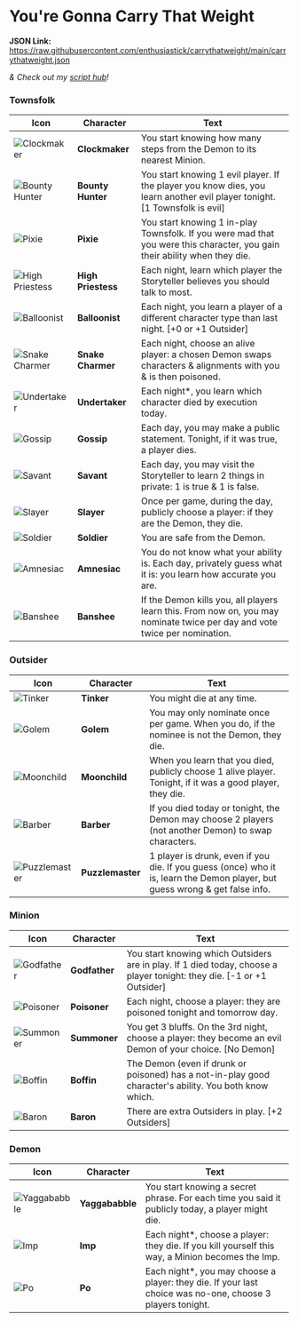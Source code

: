 # You're Gonna Carry That Weight

**JSON Link:** https://raw.githubusercontent.com/enthusiastick/carrythatweight/main/carrythatweight.json

*& Check out my [script hub](https://botc.eben.games/ "Blood on the Clocktower scripts by eben")!*

### Townsfolk

Icon | Character | Text
--- | --- | ---
![Clockmaker](https://wiki.bloodontheclocktower.com/images/3/3d/Icon_clockmaker.png) | **Clockmaker** | You start knowing how many steps from the Demon to its nearest Minion.
![Bounty Hunter](https://wiki.bloodontheclocktower.com/images/5/5b/Icon_bountyhunter.png) | **Bounty Hunter** | You start knowing 1 evil player. If the player you know dies, you learn another evil player tonight. [1 Townsfolk is evil]
![Pixie](https://wiki.bloodontheclocktower.com/images/d/d5/Icon_pixie.png) | **Pixie** | You start knowing 1 in-play Townsfolk. If you were mad that you were this character, you gain their ability when they die.
![High Priestess](https://wiki.bloodontheclocktower.com/images/6/63/Icon_highpriestess.png) | **High Priestess** | Each night, learn which player the Storyteller believes you should talk to most.
![Balloonist](https://wiki.bloodontheclocktower.com/images/c/cb/Icon_balloonist.png) | **Balloonist** | Each night, you learn a player of a different character type than last night. [+0 or +1 Outsider]
![Snake Charmer](https://wiki.bloodontheclocktower.com/images/0/08/Icon_snakecharmer.png) | **Snake Charmer** | Each night, choose an alive player: a chosen Demon swaps characters & alignments with you & is then poisoned.
![Undertaker](https://wiki.bloodontheclocktower.com/images/0/05/Icon_undertaker.png) | **Undertaker** | Each night\*, you learn which character died by execution today.
![Gossip](https://wiki.bloodontheclocktower.com/images/c/c7/Icon_gossip.png) | **Gossip** | Each day, you may make a public statement. Tonight, if it was true, a player dies.
![Savant](https://wiki.bloodontheclocktower.com/images/d/d5/Icon_savant.png) | **Savant** | Each day, you may visit the Storyteller to learn 2 things in private: 1 is true & 1 is false.
![Slayer](https://wiki.bloodontheclocktower.com/images/d/d3/Icon_slayer.png) | **Slayer** | Once per game, during the day, publicly choose a player: if they are the Demon, they die.
![Soldier](https://wiki.bloodontheclocktower.com/images/c/c3/Icon_soldier.png) | **Soldier** | You are safe from the Demon.
![Amnesiac](https://wiki.bloodontheclocktower.com/images/2/26/Icon_amnesiac.png) | **Amnesiac** | You do not know what your ability is. Each day, privately guess what it is: you learn how accurate you are.
![Banshee](https://wiki.bloodontheclocktower.com/images/6/63/Icon_banshee.png) | **Banshee** | If the Demon kills you, all players learn this. From now on, you may nominate twice per day and vote twice per nomination.

### Outsider

Icon | Character | Text
--- | --- | ---
![Tinker](https://wiki.bloodontheclocktower.com/images/9/98/Icon_tinker.png) | **Tinker** | You might die at any time.
![Golem](https://wiki.bloodontheclocktower.com/images/2/2b/Icon_golem.png) | **Golem** | You may only nominate once per game. When you do, if the nominee is not the Demon, they die.
![Moonchild](https://wiki.bloodontheclocktower.com/images/d/dc/Icon_moonchild.png) | **Moonchild** | When you learn that you died, publicly choose 1 alive player. Tonight, if it was a good player, they die.
![Barber](https://wiki.bloodontheclocktower.com/images/1/16/Icon_barber.png) | **Barber** | If you died today or tonight, the Demon may choose 2 players (not another Demon) to swap characters.
![Puzzlemaster](https://wiki.bloodontheclocktower.com/images/7/7a/Icon_puzzlemaster.png) | **Puzzlemaster** | 1 player is drunk, even if you die. If you guess (once) who it is, learn the Demon player, but guess wrong & get false info.

### Minion

Icon | Character | Text
--- | --- | ---
![Godfather](https://wiki.bloodontheclocktower.com/images/d/d0/Icon_godfather.png) | **Godfather** | You start knowing which Outsiders are in play. If 1 died today, choose a player tonight: they die. [-1 or +1 Outsider]
![Poisoner](https://wiki.bloodontheclocktower.com/images/b/b1/Icon_poisoner.png) | **Poisoner** | Each night, choose a player: they are poisoned tonight and tomorrow day.
![Summoner](https://wiki.bloodontheclocktower.com/images/1/1a/Icon_summoner.png) | **Summoner** | You get 3 bluffs. On the 3rd night, choose a player: they become an evil Demon of your choice. [No Demon]
![Boffin](https://wiki.bloodontheclocktower.com/images/e/e0/Icon_boffin.png) | **Boffin** | The Demon (even if drunk or poisoned) has a not-in-play good character's ability. You both know which.
![Baron](https://wiki.bloodontheclocktower.com/images/6/6d/Icon_baron.png) | **Baron** | There are extra Outsiders in play. [+2 Outsiders]

### Demon

Icon | Character | Text
--- | --- | ---
![Yaggababble](https://wiki.bloodontheclocktower.com/images/0/08/Icon_yaggababble.png) | **Yaggababble** | You start knowing a secret phrase. For each time you said it publicly today, a player might die.
![Imp](https://wiki.bloodontheclocktower.com/images/5/5c/Icon_imp.png) | **Imp** | Each night\*, choose a player: they die. If you kill yourself this way, a Minion becomes the Imp.
![Po](https://wiki.bloodontheclocktower.com/images/b/b2/Icon_po.png) | **Po** | Each night\*, you may choose a player: they die. If your last choice was no-one, choose 3 players tonight.
